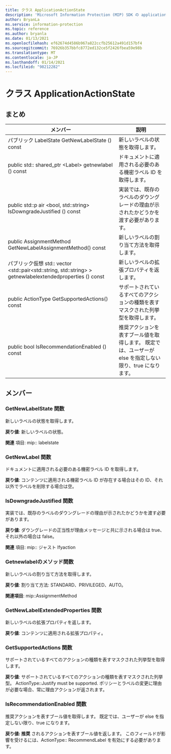 ```yaml
---
title: クラス ApplicationActionState
description: 'Microsoft Information Protection (MIP) SDK の applicationactionstate:: undefined クラスを文書にします。'
author: BryanLa
ms.service: information-protection
ms.topic: reference
ms.author: bryanla
ms.date: 01/13/2021
ms.openlocfilehash: ef62674d4586b967a822ccfb25612a491d157bf4
ms.sourcegitcommit: 76926b357bbfc8772ed132ce5f2426fbea59e98b
ms.translationtype: MT
ms.contentlocale: ja-JP
ms.lasthandoff: 01/14/2021
ms.locfileid: "98212282"
---
```

# <a name="class-applicationactionstate"></a>クラス ApplicationActionState 
  
## <a name="summary"></a>まとめ
 メンバー                        | 説明                                
--------------------------------|---------------------------------------------
パブリック LabelState GetNewLabelState () const  |  新しいラベルの状態を取得します。
public std:: shared_ptr \<Label\> getnewlabel () const  |  ドキュメントに適用される必要のある機密ラベル ID を取得します。
public std::p air \<bool, std::string\> IsDowngradeJustified () const  |  実装では、既存のラベルのダウングレードの理由が示されたかどうかを渡す必要があります。
public AssignmentMethod GetNewLabelAssignmentMethod() const  |  新しいラベルの割り当て方法を取得します。
パブリック仮想 std:: vector \<std::pair\<std::string, std::string\> \> getnewlabelextendedproperties () const  |  新しいラベルの拡張プロパティを返します。
public ActionType GetSupportedActions() const  |  サポートされているすべてのアクションの種類を表すマスクされた列挙型を取得します。
public bool IsRecommendationEnabled () const  |  推奨アクションを表すブール値を取得します。 既定では、ユーザーが else を指定しない限り、true になります。
  
## <a name="members"></a>メンバー
  
### <a name="getnewlabelstate-function"></a>GetNewLabelState 関数
新しいラベルの状態を取得します。

  
**戻り値**: 新しいラベルの状態。 
  
**関連** 項目: mip:: labelstate
  
### <a name="getnewlabel-function"></a>GetNewLabel 関数
ドキュメントに適用される必要のある機密ラベル ID を取得します。

  
**戻り値**: コンテンツに適用される機密ラベル ID が存在する場合はその ID、それ以外でラベルを削除する場合は空。
  
### <a name="isdowngradejustified-function"></a>IsDowngradeJustified 関数
実装では、既存のラベルのダウングレードの理由が示されたかどうかを渡す必要があります。

  
**戻り値**: ダウングレードの正当性が理由メッセージと共に示される場合は true、それ以外の場合は false。 
  
**関連** 項目: mip:: ジャスト Ifyaction
  
### <a name="getnewlabelassignmentmethod-function"></a>Getnewlabelのメソッド関数
新しいラベルの割り当て方法を取得します。

  
**戻り値**: 割り当て方法: STANDARD、PRIVILEGED、AUTO。 
  
**関連項目**: mip::AssignmentMethod
  
### <a name="getnewlabelextendedproperties-function"></a>GetNewLabelExtendedProperties 関数
新しいラベルの拡張プロパティを返します。

  
**戻り値**: コンテンツに適用される拡張プロパティ。
  
### <a name="getsupportedactions-function"></a>GetSupportedActions 関数
サポートされているすべてのアクションの種類を表すマスクされた列挙型を取得します。

  
**戻り値**: サポートされているすべてのアクションの種類を表すマスクされた列挙型。
ActionType::Justify must be supported. ポリシーとラベルの変更に理由が必要な場合、常に理由アクションが返されます。
  
### <a name="isrecommendationenabled-function"></a>IsRecommendationEnabled 関数
推奨アクションを表すブール値を取得します。 既定では、ユーザーが else を指定しない限り、true になります。

  
**戻り値: 推奨** されるアクションを表すブール値を返します。
このフィールドが影響を受けるには、ActionType:: RecommendLabel を有効にする必要があります。